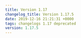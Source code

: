 ```yaml
---
title: Version 1.17
changelog_title: Version 1.17.5
date: 2019-12-16 21:21:31 +0000
tags: changelogs 1.17 deprecated
version: 1.17.5
---
```

<script src="https://gist.github.com/spinnaker-release/d020714e9190763f27e35701e14c6bc1.js?file=1.17.5.md"/>
